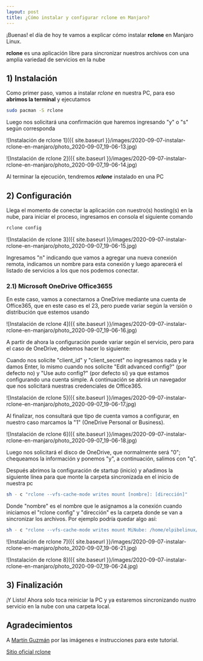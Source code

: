 ```yaml
---
layout: post
title: ¿Cómo instalar y configurar rclone en Manjaro?
---
```


¡Buenas! el día de hoy te vamos a explicar cómo instalar **rclone** en Manjaro Linux.

**rclone** es una aplicación libre para sincronizar nuestros archivos con una amplia variedad de servicios en la nube

## 1) Instalación

Como primer paso, vamos a instalar *rclone* en nuestra PC, para eso **abrimos la terminal** y ejecutamos

``` bash
sudo pacman -S rclone
```

Luego nos solicitará una confirmación que haremos ingresando "y" o "s" según corresponda

![Instalación de rclone 1]({{ site.baseurl }}/images/2020-09-07-instalar-rclone-en-manjaro/photo_2020-09-07_19-06-13.jpg)

![Instalación de rclone 2]({{ site.baseurl }}/images/2020-09-07-instalar-rclone-en-manjaro/photo_2020-09-07_19-06-14.jpg)

Al terminar la ejecución, tendremos ***rclone*** instalado en una PC

## 2) Configuración

Llega el momento de conectar la aplicación con nuestro(s) hosting(s) en la nube, para iniciar el proceso, ingresamos en consola el siguiente comando

``` bash
rclone config
```

![Instalación de rclone 3]({{ site.baseurl }}/images/2020-09-07-instalar-rclone-en-manjaro/photo_2020-09-07_19-06-15.jpg)

Ingresamos "n" indicando que vamos a agregar una nueva conexión remota, indicamos un nombre para esta conexión y luego aparecerá el listado de servicios a los que nos podemos conectar.

### 2.1) Microsoft OneDrive Office3655

En este caso, vamos a conectarnos a OneDrive mediante una cuenta de Office365, que en este caso es el 23, pero puede variar según la versión o distribución que estemos usando

![Instalación de rclone 4]({{ site.baseurl }}/images/2020-09-07-instalar-rclone-en-manjaro/photo_2020-09-07_19-06-16.jpg)

A partir de ahora la configuración puede variar según el servicio, pero para el caso de OneDrive, debemos hacer lo siguiente:

Cuando nos solicite "client_id" y "client_secret" no ingresamos nada y le damos Enter, lo mismo cuando nos solicite "Edit advanced config?" (por defecto no) y "Use auto config?" (por defecto si) ya que estamos configurando una cuenta simple. A continuación se abrirá un navegador que nos solicitará nuestras credenciales de Office365.

![Instalación de rclone 5]({{ site.baseurl }}/images/2020-09-07-instalar-rclone-en-manjaro/photo_2020-09-07_19-06-17.jpg)

Al finalizar, nos consultará que tipo de cuenta vamos a configurar, en nuestro caso marcamos la "1" (OneDrive Personal or Business).

![Instalación de rclone 6]({{ site.baseurl }}/images/2020-09-07-instalar-rclone-en-manjaro/photo_2020-09-07_19-06-18.jpg)

Luego nos solicitará el disco de OneDrive, que normalmente será "0"; chequeamos la información y ponemos "y", a continuación, salimos con "q".

Después abrimos la configuración de startup (inicio) y añadimos la siguiente línea para que monte la carpeta sincronizada en el inicio de nuestra pc

``` bash
sh - c "rclone --vfs-cache-mode writes mount [nombre]: [dirección]"
```

Donde "nombre" es el nombre que le asignamos a la conexión cuando iniciamos el "rclone config" y "dirección" es la carpeta donde se van a sincronizar los archivos. Por ejemplo podría quedar algo así:

``` bash
sh - c "rclone --vfs-cache-mode writes mount MiNube: /home/elpibelinux/OneDrive"
```

![Instalación de rclone 7]({{ site.baseurl }}/images/2020-09-07-instalar-rclone-en-manjaro/photo_2020-09-07_19-06-21.jpg)

![Instalación de rclone 8]({{ site.baseurl }}/images/2020-09-07-instalar-rclone-en-manjaro/photo_2020-09-07_19-06-24.jpg)

## 3) Finalización

¡Y Listo! Ahora solo toca reiniciar la PC y ya estaremos sincronizando nustro servicio en la nube con una carpeta local.


## Agradecimientos

A [Martín Guzmán](https://twitter.com/Martinn01) por las imágenes e instrucciones para este tutorial.

[Sitio oficial rclone](https://rclone.org/)
